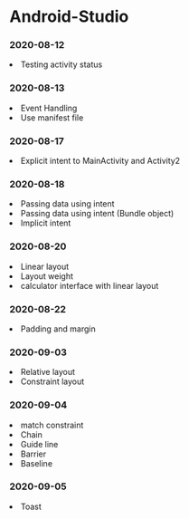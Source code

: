 # Android-Studio

<h3>2020-08-12</h3>
<li>Testing activity status</li>

<h3>2020-08-13</h3>
<li>Event Handling</li>
<li>Use manifest file</li>

<h3>2020-08-17</h3>
<li>Explicit intent to MainActivity and Activity2</li>

<h3>2020-08-18</h3>
<li>Passing data using intent</li>
<li>Passing data using intent (Bundle object)</li>
<li>Implicit intent</li>

<h3>2020-08-20</h3>
<li>Linear layout</li>
<li>Layout weight</li>
<li>calculator interface with linear layout</li>

<h3>2020-08-22</h3>
<li>Padding and margin</li>

<h3>2020-09-03</h3>
<li>Relative layout</li>
<li>Constraint layout</li>

<h3>2020-09-04</h3>
<li>match constraint</li>
<li>Chain</li>
<li>Guide line</li>
<li>Barrier</li>
<li>Baseline</li>

<h3>2020-09-05</h3>
<li>Toast</li>